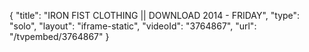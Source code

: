 {
    "title": "IRON FIST CLOTHING || DOWNLOAD 2014 - FRIDAY",
    "type": "solo",
    "layout": "iframe-static",
    "videoId": "3764867",
    "url": "\/tvpembed\/3764867"
}